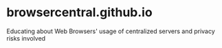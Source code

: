 # browsercentral.github.io
Educating about Web Browsers' usage of centralized servers and privacy risks involved
